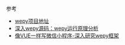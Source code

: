 

参考
* [wepy项目地址](https://github.com/Tencent/wepy)
* [深入wepy源码：wepy运行原理分析](https://juejin.im/post/5b02358b6fb9a07a9e4d840b)
* [像VUE一样写微信小程序-深入研究wepy框架](https://www.cnblogs.com/zhuanzhuanfe/archive/2017/08/22/7412536.html)

